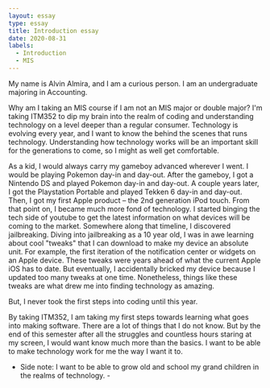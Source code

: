 ```yaml
---
layout: essay
type: essay
title: Introduction essay
date: 2020-08-31
labels:
  - Introduction
  - MIS
---
```


My name is Alvin Almira, and I am a curious person. I am an undergraduate majoring in Accounting. 

Why am I taking an MIS course if I am not an MIS major or double major? I'm taking ITM352 to dip my brain into the realm of coding and understanding technology on a level deeper than a regular consumer. Technology is evolving every year, and I want to know the behind the scenes that runs technology. Understanding how technology works will be an important skill for the generations to come, so I might as well get comfortable. 

As a kid, I would always carry my gameboy advanced wherever I went. I would be playing Pokemon day-in and day-out. After the gameboy, I got a Nintendo DS and played Pokemon day-in and day-out. A couple years later, I got the Playstation Portable and played Tekken 6 day-in and day-out. Then, I got my first Apple product – the 2nd generation iPod touch. From that point on, I became much more fond of technology. I started binging the tech side of youtube to get the latest information on what devices will be coming to the market. Somewhere along that timeline, I discovered jailbreaking. Diving into jailbreaking as a 10 year old, I was in awe learning about cool "tweaks" that I can download to make my device an absolute unit. For example, the first iteration of the notification center or widgets on an Apple device. These tweaks were years ahead of what the current Apple iOS has to date. But eventually, I accidentally bricked my device because I updated too many tweaks at one time. Nonetheless, things like these tweaks are what drew me into finding technology as amazing.

But, I never took the first steps into coding until this year. 

By taking ITM352, I am taking my first steps towards learning what goes into making software. There are a lot of things that I do not know. But by the end of this semester after all the struggles and countless hours staring at my screen, I would want know much more than the basics. I want to be able to make technology work for me the way I want it to. 

- Side note: I want to be able to grow old and school my grand children in the realms of technology. -
